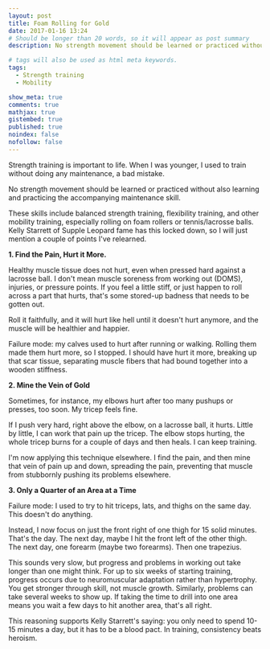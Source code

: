 ```yaml
---
layout: post
title: Foam Rolling for Gold
date: 2017-01-16 13:24
# Should be longer than 20 words, so it will appear as post summary
description: No strength movement should be learned or practiced without also learning and practicing the accompanying maintenance skill.

# tags will also be used as html meta keywords.
tags:
  - Strength training
  - Mobility

show_meta: true
comments: true
mathjax: true
gistembed: true
published: true
noindex: false
nofollow: false
---
```


Strength training is important to life. When I was younger, I used to train
without doing any maintenance, a bad mistake. 

No strength movement should be learned or practiced without also learning and
practicing the accompanying maintenance skill.

These skills include balanced strength training, flexibility training, and other
mobility training, especially rolling on foam rollers or tennis/lacrosse
balls. Kelly Starrett of Supple Leopard fame has this locked down, so I will
just mention a couple of points I've relearned.

**1. Find the Pain, Hurt it More.**

Healthy muscle tissue does not hurt, even when pressed hard against a lacrosse
ball. I don't mean muscle soreness from working out (DOMS), injuries, or
pressure points. If you feel a little stiff, or just happen to roll across a
part that hurts, that's some stored-up badness that needs to be gotten out.

Roll it faithfully, and it will hurt like hell until it doesn't hurt anymore,
and the muscle will be healthier and happier.

Failure mode: my calves used to hurt after running or walking. Rolling them made
them hurt more, so I stopped. I should have hurt it more, breaking up that scar
tissue, separating muscle fibers that had bound together into a wooden
stiffness.

**2. Mine the Vein of Gold**

Sometimes, for instance, my elbows hurt after too many pushups or presses, too
soon. My tricep feels fine.

If I push very hard, right above the elbow, on a lacrosse ball, it hurts. Little
by little, I can work that pain up the tricep. The elbow stops hurting, the
whole tricep burns for a couple of days and then heals. I can keep training.

I'm now applying this technique elsewhere. I find the pain, and then mine that
vein of pain up and down, spreading the pain, preventing that muscle from
stubbornly pushing its problems elsewhere.

**3. Only a Quarter of an Area at a Time**

Failure mode: I used to try to hit triceps, lats, and thighs on the same day. This doesn't do anything.

Instead, I now focus on just the front right of one thigh for 15 solid
minutes. That's the day. The next day, maybe I hit the front left of the other
thigh. The next day, one forearm (maybe two forearms). Then one trapezius.

This sounds very slow, but progress and problems in working out take longer than
one might think. For up to six weeks of starting training, progress occurs due
to neuromuscular adaptation rather than hypertrophy. You get stronger through
skill, not muscle growth. Similarly, problems can take several weeks to show
up. If taking the time to drill into one area means you wait a few days to hit
another area, that's all right. 

This reasoning supports Kelly Starrett's saying: you only need to spend 10-15
minutes a day, but it has to be a blood pact. In training, consistency beats
heroism.
